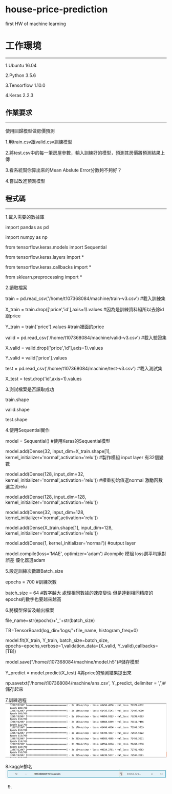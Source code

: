 # house-price-prediction
first HW of machine learning
# 工作環境
-------------
1.Ubuntu 16.04

2.Python 3.5.6

3.Tensorflow 1.10.0

4.Keras 2.2.3

## 作業要求
-----------
  使用回歸模型做房價預測

  1.用train.csv跟valid.csv訓練模型

  2.將test.csv中的每一筆房屋參數，輸入訓練好的模型，預測其房價將預測結果上傳

  3.看系統幫你算出來的Mean Abslute Error分數夠不夠好？

  4.嘗試改進預測模型


## 程式碼
-----------

 1.載入需要的數據庫
 
import pandas as pd 

import numpy as np

from tensorflow.keras.models import Sequential

from tensorflow.keras.layers import *

from tensorflow.keras.callbacks import *

from sklearn.preprocessing import *

2.讀取檔案

train   = pd.read_csv('/home/t107368084/machine/train-v3.csv') #載入訓練集

X_train = train.drop(['price','id'],axis=1).values             #因為是訓練資料組所以去除id跟price

Y_train = train['price'].values                                #train裡面的price


valid   = pd.read_csv('/home/t107368084/machine/valid-v3.csv')  #載入驗證集

X_valid = valid.drop(['price','id'],axis=1).values

Y_valid = valid['price'].values


test   = pd.read_csv('/home/t107368084/machine/test-v3.csv')    #載入測試集

X_test = test.drop('id',axis=1).values

3.測試檔案是否讀取成功

  train.shape
  
  valid.shape
  
  test.shape

4.使用Sequential實作

model = Sequential()                                                                             #使用Keras的Sequential模型

model.add(Dense(32, input_dim=X_train.shape[1],  kernel_initializer='normal',activation='relu')) #製作模組 input layer 有32個變數

model.add(Dense(128, input_dim=32,  kernel_initializer='normal',activation='relu'))              #權重初始值選normal 激勵函數選主流relu

model.add(Dense(128, input_dim=128,  kernel_initializer='normal',activation='relu'))

model.add(Dense(32, input_dim=128,  kernel_initializer='normal',activation='relu'))

model.add(Dense(X_train.shape[1], input_dim=128,  kernel_initializer='normal',activation='relu'))


model.add(Dense(1,  kernel_initializer='normal'))                                                #output layer


model.compile(loss='MAE', optimizer='adam')                                                      #compile 模組 loss選平均絕對誤差 優化器選adam

5.設定訓練次數跟Batch_size

epochs = 700      #訓練次數

batch_size = 64 #數字越大 處理相同數據的速度變快 但是達到相同精度的epochs的數字也要越來越高

6.將模型保留及輸出檔案

file_name=str(epochs)+'_'+str(batch_size)

TB=TensorBoard(log_dir='logs/'+file_name, histogram_freq=0)

model.fit(X_train, Y_train, batch_size=batch_size, epochs=epochs,verbose=1,validation_data=(X_valid, Y_valid),callbacks=[TB])

model.save("/home/t107368084/machine/model.h5")#儲存模型


Y_predict = model.predict(X_test)                                         #將price的預測結果提出來

np.savetxt('/home/t107368084/machine/ans.csv', Y_predict, delimiter = ',')#儲存起來

7.訓練過程
![image](https://github.com/t107368084YiHsuanLin/house-price-prediction/blob/master/ML.jpg)

8.kaggle排名
![image](https://github.com/t107368084YiHsuanLin/house-price-prediction/blob/master/ML2.jpg)

9.
      

